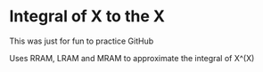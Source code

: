 # Integral of X to the X
This was just for fun to practice GitHub

Uses RRAM, LRAM and MRAM to approximate the integral of X^(X)
